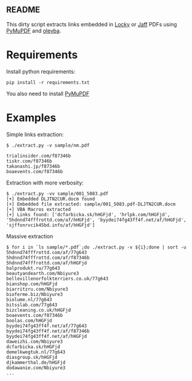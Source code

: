 README
----

This dirty script extracts links embedded in
[Locky](https://www.hybrid-analysis.com/sample/cd0a031a65a10e8c549c29c1b5db87ad730c84ef9ba48041b3c4a723e56ee71f?environmentId=100)
or
[Jaff](https://www.hybrid-analysis.com/sample/83eb78af0b8697fcc6950a6f971245ba3ecf4a3182f5420b4f95d4e32840d0f1?environmentId=100)
PDFs using [PyMuPDF](https://github.com/rk700/PyMuPDF) and
[olevba](https://github.com/decalage2/oletools/wiki/olevba).

# Requirements

Install python requirements:

```
pip install -r requirements.txt
```

You also need to install [PyMuPDF](https://github.com/rk700/PyMuPDF#installation)

# Examples

Simple links extraction:

```
$ ./extract.py -v sample/nm.pdf 

trialinsider.com/f87346b
tiskr.com/f87346b
takanashi.jp/f87346b
boaevents.com/f87346b
```

Extraction with more verbosity:

```
$ ./extract.py -vv sample/001_5083.pdf 
[+] Embedded DLJTN2CUR.docm found
[+] Embedded file extracted: sample/001_5083.pdf-DLJTN2CUR.docm
[+] VBA Macros extracted
[+] Links found: ['dcfarbicka.sk/hHGFjd', 'hrlpk.com/hHGFjd', '5hdnnd74fffrottd.com/af/hHGFjd', 'byydei74fg43ff4f.net/af/hHGFjd', 'sjffonrvcik45bd.info/af/hHGFjd']
```

Massive extraction

```
$ for i in `ls sample/*.pdf`;do ./extract.py -v ${i};done | sort -u
5hdnnd74fffrottd.com/af/77g643
5hdnnd74fffrottd.com/af/f87346b
5hdnnd74fffrottd.com/af/hHGFjd
balprodukt.ru/77g643
beautyandearth.com/Nbiyure3
bellevillenorfolkterriers.co.uk/77g643
bianshop.com/hHGFjd
biarritzru.com/Nbiyure3
bioferme.biz/Nbiyure3
biolume.nl/77g643
bitsslab.com/77g643
bizcleaning.co.uk/hHGFjd
boaevents.com/f87346b
boolas.com/hHGFjd
byydei74fg43ff4f.net/af/77g643
byydei74fg43ff4f.net/af/f87346b
byydei74fg43ff4f.net/af/hHGFjd
daweizhi.com/Nbiyure3
dcfarbicka.sk/hHGFjd
demelkwegtuk.nl/77g643
diasgroup.sk/hHGFjd
djkammerthal.de/hHGFjd
dodawanie.com/Nbiyure3
...
```
